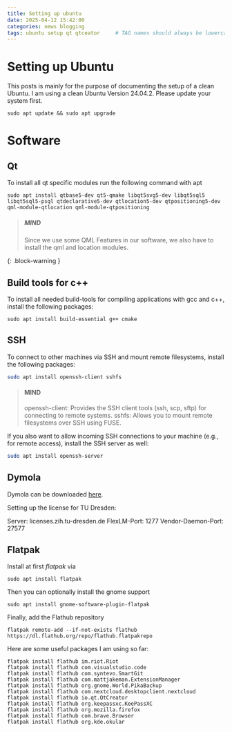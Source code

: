 ```yaml
---
title: Setting up ubuntu   
date: 2025-04-12 15:42:00 
categories: news blogging 
tags: ubuntu setup qt qtceator     # TAG names should always be lowercase
---
```


# Setting up Ubuntu

This posts is mainly for the purpose of documenting the setup of a clean Ubuntu. I am using a clean Ubuntu Version 24.04.2. Please update your system first.

```shell
sudo apt update && sudo apt upgrade
```

# Software 

## Qt

To install all qt specific modules run the following command with apt

```shell
sudo apt install qtbase5-dev qt5-qmake libqt5svg5-dev libqt5sql5 libqt5sql5-psql qtdeclarative5-dev qtlocation5-dev qtpositioning5-dev qml-module-qtlocation qml-module-qtpositioning
``` 

> ##### MIND
>
> Since we use some QML Features in our software, we also have to install the qml and location modules. 
> 
{: .block-warning }

## Build tools for c++

To install all needed build-tools for compiling applications with gcc and c++, install the following packages:

```shell
sudo apt install build-essential g++ cmake
```

## SSH

To connect to other machines via SSH and mount remote filesystems, install the following packages:

```bash
sudo apt install openssh-client sshfs
```

> #### MIND
>
>   openssh-client: Provides the SSH client tools (ssh, scp, sftp) for connecting to remote systems.
>   sshfs: Allows you to mount remote filesystems over SSH using FUSE.
>

If you also want to allow incoming SSH connections to your machine (e.g., for remote access), install the SSH server as well:

```bash
sudo apt install openssh-server
```

## Dymola

Dymola can be downloaded [here](https://www.ltx.de/download/Dymola/Dymola2025x.html).

Setting up the license for TU Dresden:

Server: licenses.zih.tu-dresden.de
FlexLM-Port: 1277
Vendor-Daemon-Port: 27577


## Flatpak

Install at first _flatpak_ via 

```shell
sudo apt install flatpak
``` 

Then you can optionally install the gnome support

```shell
sudo apt install gnome-software-plugin-flatpak
``` 

Finally, add the Flathub repository

```shell
flatpak remote-add --if-not-exists flathub https://dl.flathub.org/repo/flathub.flatpakrepo
```

Here are some useful packages I am using so far:

```shell
flatpak install flathub im.riot.Riot
flatpak install flathub com.visualstudio.code
flatpak install flathub com.syntevo.SmartGit
flatpak install flathub com.mattjakeman.ExtensionManager
flatpak install flathub org.gnome.World.PikaBackup
flatpak install flathub com.nextcloud.desktopclient.nextcloud
flatpak install flathub io.qt.QtCreator
flatpak install flathub org.keepassxc.KeePassXC
flatpak install flathub org.mozilla.firefox
flatpak install flathub com.brave.Browser
flatpak install flathub org.kde.okular
```
